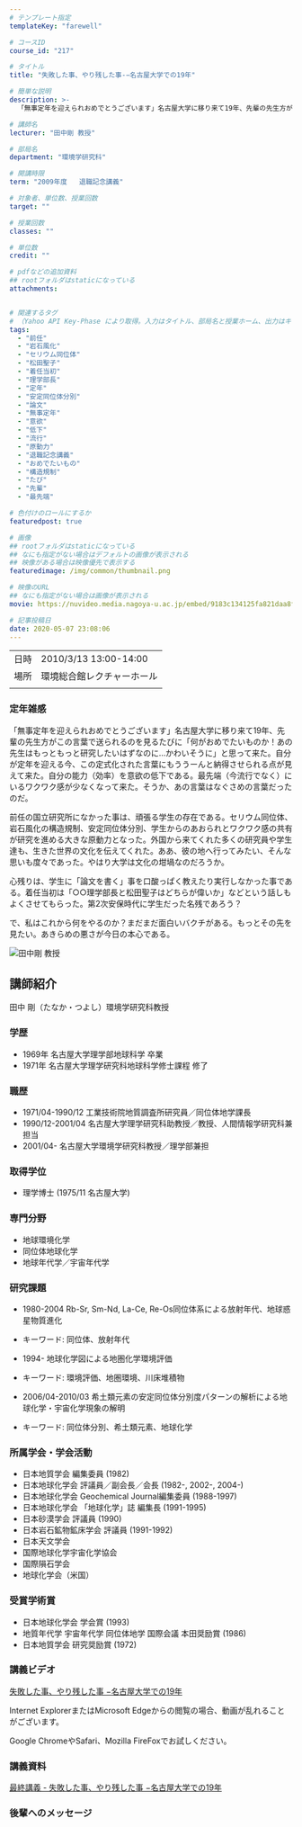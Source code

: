```yaml
---
# テンプレート指定
templateKey: "farewell"

# コースID
course_id: "217"

# タイトル
title: "失敗した事、やり残した事-−名古屋大学での19年"

# 簡単な説明
description: >-
  「無事定年を迎えられおめでとうございます」名古屋大学に移り来て19年、先輩の先生方がこの言葉で送られるのを見るたびに「何がおめでたいものか！あの先生はもっともっと研究したいはずなのに…かわいそうに」と思って来た。自分が定年を迎える今、この定式化された言葉にもううーんと納得させられる点が見えて来た。自分の能力（効率）を意欲の低下である。最先端（今流行でなく）にいるワクワク感が少なくなって来た。そ ....

# 講師名
lecturer: "田中剛 教授"

# 部局名
department: "環境学研究科"

# 開講時限
term: "2009年度	退職記念講義"

# 対象者、単位数、授業回数
target: ""

# 授業回数
classes: ""

# 単位数
credit: ""

# pdfなどの追加資料
## rootフォルダはstaticになっている
attachments:


# 関連するタグ
# （Yahoo API Key-Phase により取得。入力はタイトル、部局名と授業ホーム、出力はキーフレーズ（tags））
tags:
  - "前任"
  - "岩石風化"
  - "セリウム同位体"
  - "松田聖子"
  - "着任当初"
  - "理学部長"
  - "定年"
  - "安定同位体分別"
  - "論文"
  - "無事定年"
  - "意欲"
  - "低下"
  - "流行"
  - "原動力"
  - "退職記念講義"
  - "おめでたいもの"
  - "構造規制"
  - "たび"
  - "先輩"
  - "最先端"

# 色付けのロールにするか
featuredpost: true

# 画像
## rootフォルダはstaticになっている
## なにも指定がない場合はデフォルトの画像が表示される
## 映像がある場合は映像優先で表示する
featuredimage: /img/common/thumbnail.png

# 映像のURL
## なにも指定がない場合は画像が表示される
movie: https://nuvideo.media.nagoya-u.ac.jp/embed/9183c134125fa821daa8f061e1a85cde31c0122c

# 記事投稿日
date: 2020-05-07 23:08:06
---
```


|   |   |
|---|---|
| 日時 | 2010/3/13  13:00-14:00 |
| 場所 | 環境総合館レクチャーホール |
|   |   |


### 定年雑感

「無事定年を迎えられおめでとうございます」名古屋大学に移り来て19年、先輩の先生方がこの言葉で送られるのを見るたびに「何がおめでたいものか！あの先生はもっともっと研究したいはずなのに…かわいそうに」と思って来た。自分が定年を迎える今、この定式化された言葉にもううーんと納得させられる点が見えて来た。自分の能力（効率）を意欲の低下である。最先端（今流行でなく）にいるワクワク感が少なくなって来た。そうか、あの言葉はなぐさめの言葉だったのだ。

前任の国立研究所になかった事は、頑張る学生の存在である。セリウム同位体、岩石風化の構造規制、安定同位体分別、学生からのあおられとワクワク感の共有が研究を進める大きな原動力となった。外国から来てくれた多くの研究員や学生達も、生きた世界の文化を伝えてくれた。ああ、彼の地へ行ってみたい、そんな思いも度々であった。やはり大学は文化の坩堝なのだろうか。

心残りは、学生に「論文を書く」事を口酸っぱく教えたり実行しなかった事である。着任当初は「○○理学部長と松田聖子はどちらが偉いか」などという話しもよくさせてもらった。第2次安保時代に学生だった名残であろう？

で、私はこれから何をやるのか？まだまだ面白いバクチがある。もっとその先を見たい。あきらめの悪さが今日の本心である。


![田中剛 教授](https://ocw.nagoya-u.jp/files/217/s_tanaka2.jpg) 

## 講師紹介

田中 剛（たなか・つよし）環境学研究科教授

### 学歴

* 1969年 名古屋大学理学部地球科学 卒業
* 1971年 名古屋大学理学研究科地球科学修士課程 修了

### 職歴

* 1971/04-1990/12 工業技術院地質調査所研究員／同位体地学課長
* 1990/12-2001/04 名古屋大学理学研究科助教授／教授、人間情報学研究科兼担当
* 2001/04- 名古屋大学環境学研究科教授／理学部兼担

### 取得学位

* 理学博士 (1975/11 名古屋大学)

### 専門分野

* 地球環境化学
* 同位体地球化学
* 地球年代学／宇宙年代学

### 研究課題

* 1980-2004 Rb-Sr, Sm-Nd, La-Ce, Re-Os同位体系による放射年代、地球惑星物質進化
-   キーワード: 同位体、放射年代

* 1994- 地球化学図による地圏化学環境評価
-   キーワード: 環境評価、地圏環境、川床堆積物

* 2006/04-2010/03 希土類元素の安定同位体分別度パターンの解析による地球化学・宇宙化学現象の解明
-   キーワード: 同位体分別、希土類元素、地球化学

### 所属学会・学会活動

* 日本地質学会 編集委員 (1982)
* 日本地球化学会 評議員／副会長／会長 (1982-, 2002-, 2004-)
* 日本地球化学会 Geochemical Journal編集委員 (1988-1997)
* 日本地球化学会 「地球化学」誌 編集長 (1991-1995)
* 日本砂漠学会 評議員 (1990)
* 日本岩石鉱物鉱床学会 評議員 (1991-1992)
* 日本天文学会
* 国際地球化学宇宙化学協会
* 国際隕石学会
* 地球化学会（米国）

### 受賞学術賞

* 日本地球化学会 学会賞 (1993)
* 地質年代学 宇宙年代学 同位体地学 国際会議 本田奨励賞 (1986)
* 日本地質学会 研究奨励賞 (1972)


### 講義ビデオ

[失敗した事、やり残した事 −名古屋大学での19年](http://studio.media.nagoya-u.ac.jp/videos/watch.php?v=60ff4f624e5107b752cef8f09c831b78a90f4272)

Internet ExplorerまたはMicrosoft Edgeからの閲覧の場合、動画が乱れることがございます。

Google ChromeやSafari、Mozilla FireFoxでお試しください。

### 講義資料

[最終講義 - 失敗した事、やり残した事 −名古屋大学での19年](https://ocw.nagoya-u.jp/files/217/H22.3_Tanaka_Go.pdf) 

### 後輩へのメッセージ

<a target="blank" href="https://nuvideo.media.nagoya-u.ac.jp/embed/60ff4f624e5107b752cef8f09c831b78a90f4272" width="640" height="360" frameborder="0" allowfullscreen></iframe>
-----